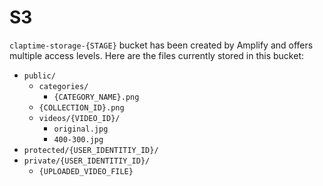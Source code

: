 # S3

`claptime-storage-{STAGE}` bucket has been created by Amplify and offers multiple access levels. Here are the files currently stored in this bucket:
* `public/`
  * `categories/`
    * `{CATEGORY_NAME}.png`
  * `{COLLECTION_ID}.png`
  * `videos/{VIDEO_ID}/`
    * `original.jpg`
    * `400-300.jpg`
* `protected/{USER_IDENTITIY_ID}/`
* `private/{USER_IDENTITIY_ID}/`
  * `{UPLOADED_VIDEO_FILE}`
